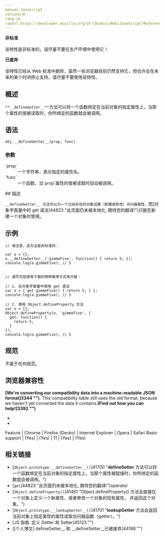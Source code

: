 ```yaml
---
manual:Javascript
version:0
lang:zh
rawUrl:https://developer.mozilla.org/zh-CN/docs/Web/JavaScript/Reference/Global_Objects/Object/__defineGetter__
---
```






**非标准**<br></br>该特性是非标准的，请尽量不要在生产环境中使用它！




**已废弃**<br></br>该特性已经从 Web 标准中删除，虽然一些浏览器目前仍然支持它，但也许会在未来的某个时间停止支持，请尽量不要使用该特性。




## 概述<a name="Summary"></a>


`**__defineGetter__**`方法可以将一个函数绑定在当前对象的指定属性上，当那个属性的值被读取时，你所绑定的函数就会被调用。


## 语法<a name="Syntax"></a>

```
obj.__defineGetter__(prop, func)
```

### 参数<a name="Parameters"></a>
<dl><dt id=''>`prop`</dt><dd>一个字符串，表示指定的属性名。</dd><dt id=''>`func`</dt><dd>一个函数，当`prop`属性的值被读取时自动被调用。</dd></dl>
## 描述<a name="Description"></a>


`__defineGetter__ 方法可以为一个已经存在的对象设置（新建或修改）访问器属性，`而[对象字面量中的 get 语法]44823 "此页面仍未被本地化, 期待您的翻译!")只能在新建一个对象时使用。


## 示例<a name="Examples"></a>

```
// 请注意，该方法是非标准的：

var o = {};
o.__defineGetter__('gimmeFive', function() { return 5; });
console.log(o.gimmeFive); // 5


// 请尽可能使用下面的两种推荐方式来代替：

// 1. 在对象字面量中使用 get 语法
var o = { get gimmeFive() { return 5; } };
console.log(o.gimmeFive); // 5

// 2. 使用 Object.defineProperty 方法
var o = {};
Object.defineProperty(o, 'gimmeFive', {
  get: function() {
    return 5;
  }
});
console.log(o.gimmeFive); // 5
```

## 规范<a name="Specifications"></a>


不属于任何规范。


## 浏览器兼容性<a name="Browser_compatibility"></a>


**[We&#39;re converting our compatibility data into a machine-readable JSON format]3344 "")**. This compatibility table still uses the old format, because we haven&#39;t yet converted the data it contains.**[Find out how you can help!]3392 "")**


* 
* 

Feature | Chrome | Firefox (Gecko) | Internet Explorer | Opera | Safari 
Basic support | (Yes) | (Yes) | 11 | (Yes) | (Yes) 





## 相关链接<a name="See_also"></a>

* [`Object.prototype.__defineSetter__()`]41700 "__defineSetter__ 方法可以将一个函数绑定在当前对象的指定属性上，当那个属性被赋值时，你所绑定的函数就会被调用。")
* [`get`]44823 "此页面仍未被本地化, 期待您的翻译!")operator
* [`Object.defineProperty()`]41461 "Object.defineProperty() 方法会直接在一个对象上定义一个新属性，或者修改一个对象的现有属性， 并返回这个对象。")
* [`Object.prototype.__lookupGetter__()`]41701 "__lookupGetter__ 方法会返回当前对象上指定属性的属性读取访问器函数（getter）。")
* [JS 指南: 定义 Getter 和 Setter]45123 "")
* [[个人博文] defineGetter__ 和 __defineSetter__已被废弃]44188 "")



